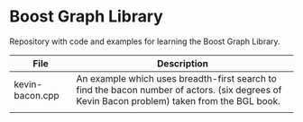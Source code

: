 # Boost Graph Library 

Repository with code and examples for learning the Boost Graph Library.  

<table>
<thead>
  <tr>
    <th>File</th>
    <th>Description</th>
  </tr>
</thead>
<tbody>
  <tr>
    <td>kevin-bacon.cpp</td>
    <td>An example which uses breadth-first search to find the bacon number of actors. (six degrees of Kevin Bacon problem) taken from the BGL book.</td>
  </tr>
  <tr>
    <td></td>
    <td></td>
  </tr>
</tbody>
</table>
